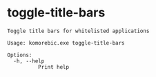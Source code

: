 # toggle-title-bars

```
Toggle title bars for whitelisted applications

Usage: komorebic.exe toggle-title-bars

Options:
  -h, --help
          Print help

```

